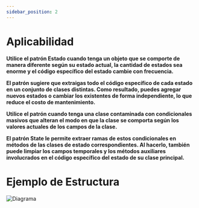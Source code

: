 ```yaml
---
sidebar_position: 2
---
```

# Aplicabilidad

**Utilice el patrón Estado cuando tenga un objeto que se comporte de manera diferente según su estado actual, la cantidad de estados sea enorme y el código específico del estado cambie con frecuencia.**

**El patrón sugiere que extraigas todo el código específico de cada estado en un conjunto de clases distintas. Como resultado, puedes agregar nuevos estados o cambiar los existentes de forma independiente, lo que reduce el costo de mantenimiento.**

**Utilice el patrón cuando tenga una clase contaminada con condicionales masivos que alteran el modo en que la clase se comporta según los valores actuales de los campos de la clase.**

**El patrón State le permite extraer ramas de estos condicionales en métodos de las clases de estado correspondientes. Al hacerlo, también puede limpiar los campos temporales y los métodos auxiliares involucrados en el código específico del estado de su clase principal.**

# Ejemplo de Estructura
![Diagrama](https://refactoring.guru/images/patterns/diagrams/state/structure-en.png)
